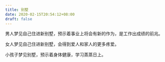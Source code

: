 ```yaml
---
title: 别墅
date: 2020-02-15T20:54:12+08:00
draft: false
---
```


男人梦见自己住进新别墅，预示着事业上将会有新的作为，是工作出成绩的前兆。



女人梦见自己住进新别墅，会得到爱人和家人的更多疼爱。



小孩子梦见别墅，预示着身体健康，学习蒸蒸日上。

